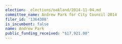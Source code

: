 ```yaml
---
election: _elections/oakland/2014-11-04.md
committee_name: Andrew Park for City Council 2014
filer_id: '1364308'
is_incumbent: false
name: Andrew Park
public_funding_received: "$17,921.00"
---
```

